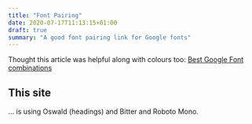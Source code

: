 ```yaml
---
title: "Font Pairing"
date: 2020-07-17T11:13:15+01:00
draft: true
summary: "A good font pairing link for Google fonts"
---
```


Thought this article was helpful along with colours too: [Best Google Font combinations](https://artisanthemes.io/best-google-fonts-combinations-modern-agency-website/)

## This site

... is using Oswald (headings) and Bitter and Roboto Mono.

